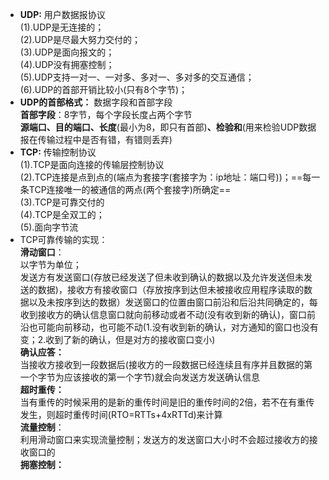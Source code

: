 - **UDP:** 用户数据报协议<br/>(1).UDP是无连接的；<br/>(2).UDP是尽最大努力交付的；<br/>(3).UDP是面向报文的；<br/>(4).UDP没有拥塞控制；<br/>(5).UDP支持一对一、一对多、多对一、多对多的交互通信；<br/>(6).UDP的首部开销比较小(只有8个字节)；
- **UDP的首部格式：** 数据字段和首部字段<br/>**首部字段**：8字节，每个字段长度占两个字节<br/>**源端口、目的端口、长度**(最小为8，即只有首部)**、检验和**(用来检验UDP数据报在传输过程中是否有错，有错则丢弃)
- **TCP:** 传输控制协议<br/>(1).TCP是面向连接的传输层控制协议<br/>(2).TCP连接是点到点的(端点为套接字(套接字为：ip地址：端口号))；==每一条TCP连接唯一的被通信的两点(两个套接字)所确定==<br/>(3).TCP是可靠交付的<br/>(4).TCP是全双工的；<br/>(5).面向字节流
- TCP可靠传输的实现：<br/>**滑动窗口**：<br/>以字节为单位；<br/>发送方有发送窗口(存放已经发送了但未收到确认的数据以及允许发送但未发送的数据)，接收方有接收窗口（存放按序到达但未被接收应用程序读取的数据以及未按序到达的数据）发送窗口的位置由窗口前沿和后沿共同确定的，每收到接收方的确认信息窗口就向前移动或者不动(没有收到新的确认)，窗口前沿也可能向前移动，也可能不动(1.没有收到新的确认，对方通知的窗口也没有变；2.收到了新的确认，但是对方的接收窗口变小)<br/> **确认应答：**<br/> 当接收方接收到一段数据后(接收方的一段数据已经连续且有序并且数据的第一个字节为应该接收的第一个字节)就会向发送方发送确认信息<br/>****超时重传：****<br/>当有重传的时候采用的是新的重传时间是旧的重传时间的2倍，若不在有重传发生，则超时重传时间(RTO=RTTs+4xRTTd)来计算<br/>****流量控制****：<br/>利用滑动窗口来实现流量控制；发送方的发送窗口大小时不会超过接收方的接收窗口的<br/>**拥塞控制：**<br/>